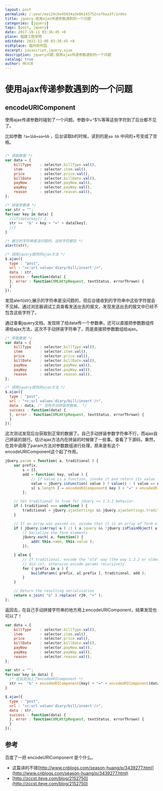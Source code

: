 ```yaml
---
layout: post
permalink: /:year/ea124c6e45834a3e86143752cef6aa3f/index
title: jquery-使用ajax传递参数遇到的一个问题
categories: [jquery]
tags: [post, jquery]
date: 2017-10-11 03:36:45 +8
place: 福建工程学院
editdate: 2021-12-08 03:36:45 +8
eidtplace: 福州软件园
excerpt: javascript,jquery,ajax
description: jquery问题,使用ajax传递参数遇到的一个问题
catalog: true
author: 林兴洋
---
```


# 使用ajax传递参数遇到的一个问题

## encodeURIComponent 

使用ajax传递参数时碰到了一个问题。参数中+^$%等等这些字符到了后台都不见了。

比如参数 `?a=1&b=aa+bb` ，后台读取b的时候，读到的是`aa bb` 中间的+号变成了空格。

```javascript

/* 获取数据 */
var data = {
  	billType	: selector.billType.val(), 
  	item	 	: selector.item.val(), 
  	price 		: selector.price.val(), 
  	billDate 	: selector.billDate.val(),
  	payNow	 	: selector.payNow.val(),
  	payWay 		: selector.payWay.val(),
  	reason 		: selector.reason.val(),
};

/* 拼装参数串 */
var str = "";
for(var key in data) {
  //if(data[key]) {
  str +=  "&" + key + "=" + data[key];
  //}
}

/* 展示的字符串是没问题的，这些字符都在 */
alert(str);

/* 调用jquery提供的ajax方法 */
$.ajax({
  type : "post",
  url : "<c:url value='diary/bill/insert'/>",
  data : str,
  success : function(data) {
  }, error : function(XMLHttpRequest, textStatus, errorThrown) {
  }
});
```

发现alert(str);展示的字符串是没问题的，但后台接收到的字符串中这些字符就会不见掉。通过浏览器调试工具查看发送出去的报文，发现发送出去的报文中已经不包含这些字符了。

通过查看jquery文档，发现除了给data传一个参数串，还可以直接把参数数组传递给ajax方法，这次不手动拼装字符串了，而是直接把参数数组给ajax。

```javascript
/* 获取数据 */
var data = {
  	billType	: selector.billType.val(), 
  	item	 	: selector.item.val(), 
  	price 		: selector.price.val(), 
  	billDate 	: selector.billDate.val(),
  	payNow	 	: selector.payNow.val(),
  	payWay 		: selector.payWay.val(),
  	reason 		: selector.reason.val(),
};

/* 调用jquery提供的ajax方法 */
$.ajax({
  type : "post",
  url : "<c:url value='diary/bill/insert'/>",
  data : data, /* 没有手动拼装参数串。 */
  success : function(data) {
  }, error : function(XMLHttpRequest, textStatus, errorThrown) {
  }
});
```

这次测试发现后台获取到正常的数据了。自己手动拼装参数字符串不行，而ajax自己拼装的就行。估计ajax方法内在拼装的时候做了一些事。查看了下源码，果然，在其中调用了param方法对参数数组进行处理，原来是有这个encodeURIComponent这个起了作用。

```javascript
jQuery.param = function( a, traditional ) {
	var prefix,
		s = [],
		add = function( key, value ) {
			// If value is a function, invoke it and return its value
			value = jQuery.isFunction( value ) ? value() : ( value == null ? "" : value );
			s[ s.length ] = encodeURIComponent( key ) + "=" + encodeURIComponent( value );
		};

	// Set traditional to true for jQuery <= 1.3.2 behavior.
	if ( traditional === undefined ) {
		traditional = jQuery.ajaxSettings && jQuery.ajaxSettings.traditional;
	}

	// If an array was passed in, assume that it is an array of form elements.
	if ( jQuery.isArray( a ) || ( a.jquery && !jQuery.isPlainObject( a ) ) ) {
		// Serialize the form elements
		jQuery.each( a, function() {
			add( this.name, this.value );
		});

	} else {
		// If traditional, encode the "old" way (the way 1.3.2 or older
		// did it), otherwise encode params recursively.
		for ( prefix in a ) {
			buildParams( prefix, a[ prefix ], traditional, add );
		}
	}

	// Return the resulting serialization
	return s.join( "&" ).replace( r20, "+" );
};
```


返回去，在自己手动拼接字符串的地方用上encodeURIComponent，结果发现也可以了！

```javascript
var data = {
  	billType	: selector.billType.val(), 
  	item	 	: selector.item.val(), 
  	price 		: selector.price.val(), 
  	billDate 	: selector.billDate.val(),
  	payNow	 	: selector.payNow.val(),
  	payWay 		: selector.payWay.val(),
  	reason 		: selector.reason.val(),
};

var str = "";
for(var key in data) {
  /* 在此处加上了encodeURIComponent */
  str +=  "&" + encodeURIComponent(key) + "=" + encodeURIComponent(data[key]);
}

$.ajax({
  type : "post",
  url : "<c:url value='diary/bill/insert'/>",
  data : str,
  success : function(data) {
  }, error : function(XMLHttpRequest, textStatus, errorThrown) {
  }
});
```


## 参考

百度了一把 encodeURIComponent 是个什么。

* 这篇讲的不错[http://www.cnblogs.com/season-huang/p/3439277.html](http://www.cnblogs.com/season-huang/p/3439277.html)
* [http://zccst.iteye.com/blog/2152750](http://zccst.iteye.com/blog/2152750)
